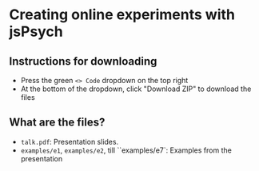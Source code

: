 # Creating online experiments with jsPsych

## Instructions for downloading

* Press the green `<> Code` dropdown on the top right
* At the bottom of the dropdown, click "Download ZIP" to download
  the files
  
## What are the files?

* `talk.pdf`: Presentation slides.
* `examples/e1`, `examples/e2`, till ``examples/e7`: Examples from the presentation
